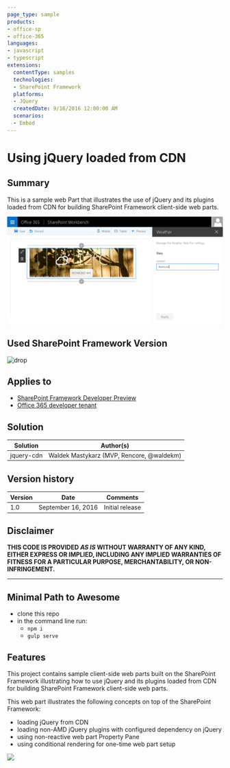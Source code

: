 ```yaml
---
page_type: sample
products:
- office-sp
- office-365
languages:
- javascript
- typescript
extensions:
  contentType: samples
  technologies:
  - SharePoint Framework
  platforms:
  - JQuery
  createdDate: 9/16/2016 12:00:00 AM
  scenarios:
  - Embed
---
```

# Using jQuery loaded from CDN

## Summary

This is a sample web Part that illustrates the use of jQuery and its plugins loaded from CDN for building SharePoint Framework client-side web parts.

![Sample Web Part built using jQuery showing current weather in the specified location](./assets/preview_weather.png)

## Used SharePoint Framework Version 
![drop](https://img.shields.io/badge/drop-drop2-red.svg)

## Applies to

* [SharePoint Framework Developer Preview](https://docs.microsoft.com/sharepoint/dev/spfx/sharepoint-framework-overview)
* [Office 365 developer tenant](https://docs.microsoft.com/sharepoint/dev/spfx/set-up-your-developer-tenant)

## Solution

Solution|Author(s)
--------|---------
jquery-cdn|Waldek Mastykarz (MVP, Rencore, @waldekm)

## Version history

Version|Date|Comments
-------|----|--------
1.0|September 16, 2016|Initial release

## Disclaimer
**THIS CODE IS PROVIDED *AS IS* WITHOUT WARRANTY OF ANY KIND, EITHER EXPRESS OR IMPLIED, INCLUDING ANY IMPLIED WARRANTIES OF FITNESS FOR A PARTICULAR PURPOSE, MERCHANTABILITY, OR NON-INFRINGEMENT.**

---

## Minimal Path to Awesome

- clone this repo
- in the command line run:
  - `npm i`
  - `gulp serve`

## Features

This project contains sample client-side web parts built on the SharePoint Framework illustrating how to use jQuery and its plugins loaded from CDN for building SharePoint Framework client-side web parts.

This web part illustrates the following concepts on top of the SharePoint Framework:
- loading jQuery from CDN
- loading non-AMD jQuery plugins with configured dependency on jQuery
- using non-reactive web part Property Pane
- using conditional rendering for one-time web part setup

<img src="https://telemetry.sharepointpnp.com/sp-dev-fx-webparts/samples/jquery-cdn" />
